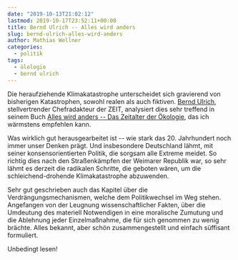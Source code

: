 ```yaml
---
date: "2019-10-13T21:02:12"
lastmod: 2019-10-17T23:52:11+00:00
title: Bernd Ulrich -- Alles wird anders
slug: bernd-ulrich-alles-wird-anders
author: Mathias Wellner
categories:
  - politik
tags:
  - ölologie
  - bernd ulrich
---
```


Die heraufziehende Klimakatastrophe unterscheidet sich gravierend von bisherigen Katastrophen, sowohl realen als auch fiktiven. [Bernd Ulrich](https://www.zeit.de/autoren/U/Bernd_Ulrich/index.xml), stellvertrender Chefradakteur der ZEIT, analysiert dies sehr treffend in seinem Buch [Alles wird anders -- Das Zeitalter der Ökologie](https://www.kiwi-verlag.de/buch/alles-wird-anders/978-3-462-05365-4/), das ich wärmstens empfehlen kann.

<!--more-->

Was wirklich gut herausgearbeitet ist -- wie stark das 20. Jahrhundert noch immer unser Denken prägt. Und insbesondere Deutschland lähmt, mit seiner konsensorientierten Politik, die sorgsam alle Extreme meidet. So richtig dies nach den Straßenkämpfen der Weimarer Republik war, so sehr lähmt es derzeit die radikalen Schritte, die geboten wären, um die schleichend-drohende Klimakatastrophe abzuwenden.

Sehr gut geschrieben auch das Kapitel über die Verdrängungsmechanismen, welche dem Politikwechsel im Weg stehen. Angefangen von der Leugnung wissenschaftlicher Fakten, über die Umdeutung des materiell Notwendigen in eine moralische Zumutung und die Ablehnung jeder Einzelmaßnahme, die für sich genommen zu wenig brächte. Alles bekannt, aber schön zusammengestellt und einfach süffisant formuliert.

Unbedingt lesen!
